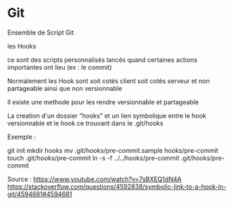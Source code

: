 # Git
Ensemble de Script Git

les Hooks

ce sont des scripts personnalisés lancés quand certaines actions importantes ont lieu (ex : le commit)

Normalement les Hook sont soit cotés client soit cotés serveur et non partageable ainsi que non versionnable 

Il existe une methode pour les rendre versionnable et partageable

La creation d'un dossier "hooks" et un lien symbolique entre le hook versionnable et le hook ce trouvant dans le .git/hooks

Exemple :

git init
mkdir hooks
mv .git/hooks/pre-commit.sample hooks/pre-commit
touch .git/hooks/pre-commit
ln -s -f ../../hooks/pre-commit .git/hooks/pre-commit


Source : 
https://www.youtube.com/watch?v=7sBXEQ1dN4A
https://stackoverflow.com/questions/4592838/symbolic-link-to-a-hook-in-git/4594681#4594681
